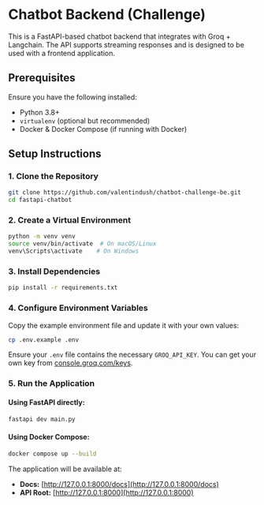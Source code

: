 # Chatbot Backend (Challenge)

This is a FastAPI-based chatbot backend that integrates with Groq + Langchain. The API supports streaming responses and is designed to be used with a frontend application.


## Prerequisites
Ensure you have the following installed:
- Python 3.8+
- `virtualenv` (optional but recommended)
- Docker & Docker Compose (if running with Docker)

## Setup Instructions

### 1. Clone the Repository
```sh
git clone https://github.com/valentindush/chatbot-challenge-be.git
cd fastapi-chatbot
```

### 2. Create a Virtual Environment
```sh
python -m venv venv
source venv/bin/activate  # On macOS/Linux
venv\Scripts\activate    # On Windows
```

### 3. Install Dependencies
```sh
pip install -r requirements.txt
```

### 4. Configure Environment Variables
Copy the example environment file and update it with your own values:
```sh
cp .env.example .env
```

Ensure your `.env` file contains the necessary `GROQ_API_KEY`.
You can get your own key from [console.groq.com/keys](https://console.groq.com/keys).

### 5. Run the Application
#### Using FastAPI directly:
```sh
fastapi dev main.py
```

#### Using Docker Compose:
```sh
docker compose up --build
```

The application will be available at:
- **Docs:** [http://127.0.0.1:8000/docs](http://127.0.0.1:8000/docs)
- **API Root:** [http://127.0.0.1:8000](http://127.0.0.1:8000)

